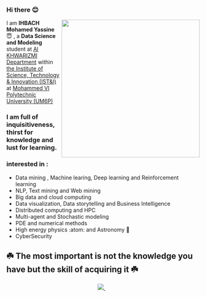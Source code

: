### Hi there :blush:

<img align='right' src="https://github-readme-stats.vercel.app/api?username=myihbach&show_icons=true&theme=dark&hide_border=true&hide_title=true" width="360">

I am **IHBACH Mohamed Yassine** :innocent: , a **Data Science and Modeling** student at [Al KHWARIZMI Department](https://www.um6p.ma/node/202) within [the Institute of Science, Technology & Innovation (IST&I)](https://www.um6p.ma/en/institute-science-technology-innovation) at [Mohammed VI Polytechnic University (UM6P)](https://www.um6p.ma/en)
<br>

### I am full of inquisitiveness, thirst for knowledge and lust for learning.

### interested in : 
- Data mining , Machine learing, Deep learning and Reinforcement learning
- NLP, Text mining and Web mining
- Big data and cloud computing
- Data visualization, Data storytelling and Business Intelligence
- Distributed computing and HPC
- Multi-agent and Stochastic modeling
- PDE and numerical methods
- High energy physics :atom: and Astronomy 🔭
- CyberSecurity
&nbsp;&nbsp;

## :shamrock: The most important is not the knowledge you have but the skill of acquiring it :shamrock: 
<p align='center'>
   <a href="https://www.linkedin.com/in/m-y-ihbach/">
    <img src="https://img.shields.io/badge/linkedin-%230077B5.svg?&style=for-the-badge&logo=linkedin&logoColor=white" />
  </a>&nbsp;&nbsp;
  
  
  
</p>

